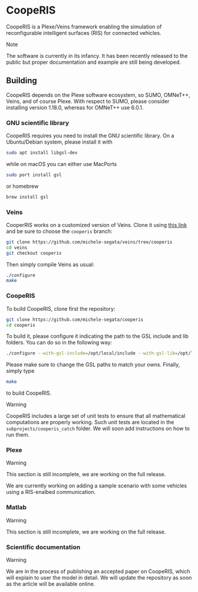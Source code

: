 # CoopeRIS

CoopeRIS is a Plexe/Veins framework enabling the simulation of reconfigurable intelligent surfaces (RIS) for connected vehicles.

> [!NOTE]
> The software is currently in its infancy. It has been recently released to the public but proper documentation and example are still being developed.

## Building

CoopeRIS depends on the Plexe software ecosystem, so SUMO, OMNeT++, Veins, and of course Plexe.
With respect to SUMO, please consider installing version 1.18.0, whereas for OMNeT++ use 6.0.1.

### GNU scientific library
CoopeRIS requires you need to install the GNU scientific library.
On a Ubuntu/Debian system, please install it with
```bash
sudo apt install libgsl-dev
```
while on macOS you can either use MacPorts
```bash
sudo port install gsl
```
or homebrew
```bash
brew install gsl
```

### Veins
CooperRIS works on a customized version of Veins.
Clone it using [this link](https://github.com/michele-segata/veins/tree/cooperis) and be sure to choose the `cooperis` branch:
```bash
git clone https://github.com/michele-segata/veins/tree/cooperis
cd veins
git checkout cooperis
```
Then simply compile Veins as usual:
```bash
./configure
make
```

### CoopeRIS
To build CoopeRIS, clone first the repository:
```bash
git clone https://github.com/michele-segata/cooperis
cd cooperis
```
To build it, please configure it indicating the path to the GSL include and lib folders.
You can do so in the following way:
```bash
./configure --with-gsl-include=/opt/local/include --with-gsl-lib=/opt/local/lib
```
Please make sure to change the GSL paths to match your owns.
Finally, simply type
```bash
make
```
to build CoopeRIS.

> [!WARNING]
> CoopeRIS includes a large set of unit tests to ensure that all mathematical computations are properly working.
> Such unit tests are located in the `subprojects/cooperis_catch` folder.
> We will soon add instructions on how to run them.

### Plexe

> [!WARNING]
> This section is still incomplete, we are working on the full release.

We are currently working on adding a sample scenario with some vehicles using a RIS-enalbed communication.

### Matlab

> [!WARNING]
> This section is still incomplete, we are working on the full release.

### Scientific documentation

> [!WARNING]
> We are in the process of publishing an accepted paper on CoopeRIS, which will explain to user the model in detail.
> We will update the repository as soon as the article will be available online.
